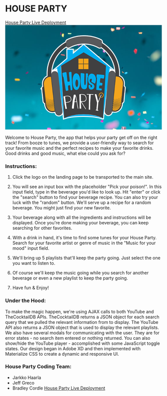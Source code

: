 # HOUSE PARTY
[House Party Live Deployment](https://jhaarla.github.io/House-Party/)
![House Party screenshot](https://github.com/JHaarla/House-Party/blob/master/assets/images/HPthumb.png)

Welcome to House Party, the app that helps your party get off on the right track! From booze to tunes, we provide a user-friendly way to search for your favorite music and the perfect recipes to make your favorite drinks. Good drinks and good music, what else could you ask for?

### Instructions:

1. Click the logo on the landing page to be transported to the main site.

2. You will see an input box with the placeholder "Pick your poison!". In this input field, type in the beverage you'd like to look up. Hit "enter" or click the "search" button to find your beverage recipe. You can also try your luck with the "random" button. We'll serve up a recipe for a random beverage. You might just find your new favorite.

3. Your beverage along with all the ingredients and instructions will be displayed. Once you're done making your beverage, you can keep searching for other favorites. 

4. With a drink in hand, it's time to find some tunes for your House Party. Search for your favorite artist or genre of music in the "Music for your mood" input field. 

5. We'll bring up 5 playlists that'll keep the party going. Just select the one you want to listen to.

6. Of course we'll keep the music going while you search for another beverage or even a new playlist to keep the party going. 

7. Have fun & Enjoy!

### Under the Hood:

To make the magic happen, we're using AJAX calls to both YouTube and TheCocktailDB APIs. TheCocktailDB returns a JSON object for each search query that we pulled the relevant information from to display. The YouTube API also returns a JSON object that is used to display the relevant playlists. We also have several modals for communicating with the user. They are for error states - no search item entered or nothing returned. You can also show/hide the YouTube player - accomplished with some JavaScript toggle states. Our design began in Adobe XD and then implemented with Materialize CSS to create a dynamic and responsive UI. 

### House Party Coding Team:
* Jarkko Haarla
* Jeff Greco
* Bradley Cordle
[House Party Live Deployment](https://jhaarla.github.io/House-Party/)